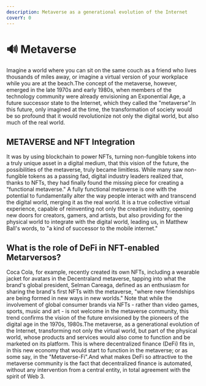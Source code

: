 ```yaml
---
description: Metaverse as a generational evolution of the Internet
coverY: 0
---
```


# 🔊 Metaverse

Imagine a world where you can sit on the same couch as a friend who lives thousands of miles away, or imagine a virtual version of your workplace while you are at the beach.The concept of the metaverse, however, emerged in the late 1970s and early 1980s, when members of the technology community were already envisioning an Exponential Age, a future successor state to the Internet, which they called the "metaverse".In this future, only imagined at the time, the transformation of society would be so profound that it would revolutionize not only the digital world, but also much of the real world.

## METAVERSE and NFT Integration

It was by using blockchain to power NFTs, turning non-fungible tokens into a truly unique asset in a digital medium, that this vision of the future, the possibilities of the metaverse, truly became limitless. While many saw non-fungible tokens as a passing fad, digital industry leaders realized that, thanks to NFTs, they had finally found the missing piece for creating a "functional metaverse." A fully functional metaverse is one with the potential to fundamentally alter the way people interact with and transcend the digital world, merging it as the real world. It is a true collective virtual experience, capable of reinventing not only the creative industry, opening new doors for creators, gamers, and artists, but also providing for the physical world to integrate with the digital world, leading us, in Matthew Ball's words, to "a kind of successor to the mobile internet."

## What is the role of DeFi in NFT-enabled Metarversos?

Coca Cola, for example, recently created its own NFTs, including a wearable jacket for avatars in the Decentraland metaverse, tapping into what the brand's global president, Selman Careaga, defined as an enthusiasm for sharing the brand's first NFTs with the metaverse, "where new friendships are being formed in new ways in new worlds." Note that while the involvement of global consumer brands via NFTs - rather than video games, sports, music and art - is not welcome in the metaverse community, this trend confirms the vision of the future envisioned by the pioneers of the digital age in the 1970s, 1980s.The metaverse, as a generational evolution of the Internet, transforming not only the virtual world, but part of the physical world, whose products and services would also come to function and be marketed on its platform. This is where decentralized finance (DeFi) fits in, in this new economy that would start to function in the metaverse; or as some say, in the "Metaverse-Fi".And what makes DeFi so attractive to the metaverse community is the fact that decentralized finance is automated, without any intervention from a central entity, in total agreement with the spirit of Web 3.

